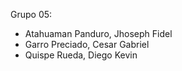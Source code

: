 Grupo 05:

- Atahuaman Panduro, Jhoseph Fidel
- Garro Preciado, Cesar Gabriel
- Quispe Rueda, Diego Kevin
